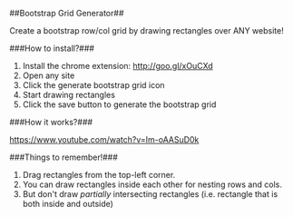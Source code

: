 ##Bootstrap Grid Generator##

Create a bootstrap row/col grid by drawing rectangles over ANY website! 

###How to install?###

1. Install the chrome extension: http://goo.gl/xOuCXd
2. Open any site
3. Click the generate bootstrap grid icon
4. Start drawing rectangles
5. Click the save button to generate the bootstrap grid

###How it works?###

https://www.youtube.com/watch?v=Im-oAASuD0k

###Things to remember!###

1. Drag rectangles from the top-left corner.
2. You can draw rectangles inside each other for nesting rows and cols.
3. But don't draw *partially* intersecting rectangles (i.e. rectangle that is both inside and outside)
